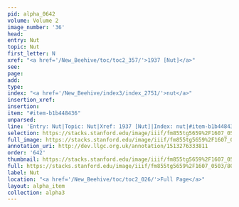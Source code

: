 ```yaml
---
pid: alpha_0642
volume: Volume 2
image_number: '36'
head: 
entry: Nut
topic: Nut
first_letter: N
xref: "<a href='/New_Beehive/toc/toc2_357/'>1937 [Nut]</a>"
see: 
page: 
add: 
type: 
index: "<a href='/New_Beehive/index3/index_2751/'>nut</a>"
insertion_xref: 
insertion: 
item: "#item-b1b448436"
unparsed: 
line: 'Entry: Nut|Topic: Nut|Xref: 1937 [Nut]|Index: nut|#item-b1b448436'
selection: https://stacks.stanford.edu/image/iiif/fm855tg5659%2F1607_0503/801,3646,2912,343/full/0/default.jpg
full_image: https://stacks.stanford.edu/image/iiif/fm855tg5659%2F1607_0503/full/full/0/default.jpg
annotation_uri: http://dev.llgc.org.uk/annotation/1513276333811
order: '642'
thumbnail: https://stacks.stanford.edu/image/iiif/fm855tg5659%2F1607_0503/801,3646,600,180/250,/0/default.jpg
full: https://stacks.stanford.edu/image/iiif/fm855tg5659%2F1607_0503/801,3646,2912,343/full/0/default.jpg
label: Nut
location: "<a href='/New_Beehive/toc/toc2_026/'>Full Page</a>"
layout: alpha_item
collection: alpha3
---
```

